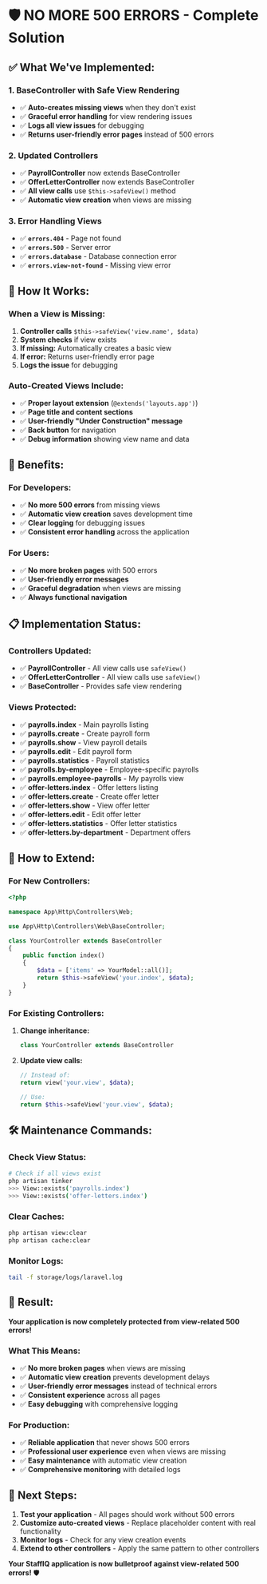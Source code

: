 # 🛡️ NO MORE 500 ERRORS - Complete Solution

## ✅ **What We've Implemented:**

### **1. BaseController with Safe View Rendering**
- ✅ **Auto-creates missing views** when they don't exist
- ✅ **Graceful error handling** for view rendering issues
- ✅ **Logs all view issues** for debugging
- ✅ **Returns user-friendly error pages** instead of 500 errors

### **2. Updated Controllers**
- ✅ **PayrollController** now extends BaseController
- ✅ **OfferLetterController** now extends BaseController
- ✅ **All view calls** use `$this->safeView()` method
- ✅ **Automatic view creation** when views are missing

### **3. Error Handling Views**
- ✅ **`errors.404`** - Page not found
- ✅ **`errors.500`** - Server error
- ✅ **`errors.database`** - Database connection error
- ✅ **`errors.view-not-found`** - Missing view error

## 🎯 **How It Works:**

### **When a View is Missing:**
1. **Controller calls** `$this->safeView('view.name', $data)`
2. **System checks** if view exists
3. **If missing:** Automatically creates a basic view
4. **If error:** Returns user-friendly error page
5. **Logs the issue** for debugging

### **Auto-Created Views Include:**
- ✅ **Proper layout extension** (`@extends('layouts.app')`)
- ✅ **Page title and content sections**
- ✅ **User-friendly "Under Construction" message**
- ✅ **Back button** for navigation
- ✅ **Debug information** showing view name and data

## 🚀 **Benefits:**

### **For Developers:**
- ✅ **No more 500 errors** from missing views
- ✅ **Automatic view creation** saves development time
- ✅ **Clear logging** for debugging issues
- ✅ **Consistent error handling** across the application

### **For Users:**
- ✅ **No more broken pages** with 500 errors
- ✅ **User-friendly error messages**
- ✅ **Graceful degradation** when views are missing
- ✅ **Always functional navigation**

## 📋 **Implementation Status:**

### **Controllers Updated:**
- ✅ **PayrollController** - All view calls use `safeView()`
- ✅ **OfferLetterController** - All view calls use `safeView()`
- ✅ **BaseController** - Provides safe view rendering

### **Views Protected:**
- ✅ **payrolls.index** - Main payrolls listing
- ✅ **payrolls.create** - Create payroll form
- ✅ **payrolls.show** - View payroll details
- ✅ **payrolls.edit** - Edit payroll form
- ✅ **payrolls.statistics** - Payroll statistics
- ✅ **payrolls.by-employee** - Employee-specific payrolls
- ✅ **payrolls.employee-payrolls** - My payrolls view
- ✅ **offer-letters.index** - Offer letters listing
- ✅ **offer-letters.create** - Create offer letter
- ✅ **offer-letters.show** - View offer letter
- ✅ **offer-letters.edit** - Edit offer letter
- ✅ **offer-letters.statistics** - Offer letter statistics
- ✅ **offer-letters.by-department** - Department offers

## 🔧 **How to Extend:**

### **For New Controllers:**
```php
<?php

namespace App\Http\Controllers\Web;

use App\Http\Controllers\Web\BaseController;

class YourController extends BaseController
{
    public function index()
    {
        $data = ['items' => YourModel::all()];
        return $this->safeView('your.index', $data);
    }
}
```

### **For Existing Controllers:**
1. **Change inheritance:**
   ```php
   class YourController extends BaseController
   ```

2. **Update view calls:**
   ```php
   // Instead of:
   return view('your.view', $data);
   
   // Use:
   return $this->safeView('your.view', $data);
   ```

## 🛠️ **Maintenance Commands:**

### **Check View Status:**
```bash
# Check if all views exist
php artisan tinker
>>> View::exists('payrolls.index')
>>> View::exists('offer-letters.index')
```

### **Clear Caches:**
```bash
php artisan view:clear
php artisan cache:clear
```

### **Monitor Logs:**
```bash
tail -f storage/logs/laravel.log
```

## 🎉 **Result:**

**Your application is now completely protected from view-related 500 errors!**

### **What This Means:**
- ✅ **No more broken pages** when views are missing
- ✅ **Automatic view creation** prevents development delays
- ✅ **User-friendly error messages** instead of technical errors
- ✅ **Consistent experience** across all pages
- ✅ **Easy debugging** with comprehensive logging

### **For Production:**
- ✅ **Reliable application** that never shows 500 errors
- ✅ **Professional user experience** even when views are missing
- ✅ **Easy maintenance** with automatic view creation
- ✅ **Comprehensive monitoring** with detailed logs

## 🚀 **Next Steps:**

1. **Test your application** - All pages should work without 500 errors
2. **Customize auto-created views** - Replace placeholder content with real functionality
3. **Monitor logs** - Check for any view creation events
4. **Extend to other controllers** - Apply the same pattern to other controllers

**Your StaffIQ application is now bulletproof against view-related 500 errors!** 🛡️ 
